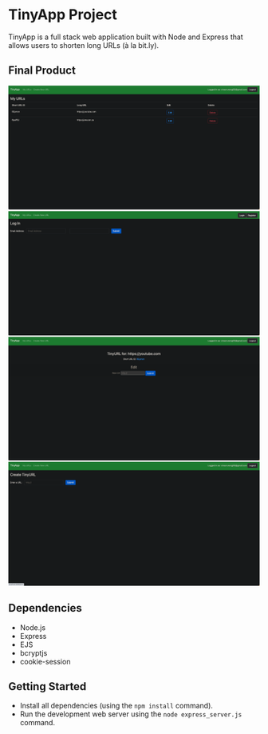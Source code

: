 # TinyApp Project

TinyApp is a full stack web application built with Node and Express that allows users to shorten long URLs (à la bit.ly).

## Final Product

!["screenshot of My Urls page "](https://github.com/kruciall/tinyapp/blob/main/docs/urls-page.png?raw=true)
!["screenshot of Login page"](https://github.com/kruciall/tinyapp/blob/main/docs/login-page.png?raw=true)
!["screenshot of Edit URLs page"](https://github.com/kruciall/tinyapp/blob/main/docs/edit-urls-page.png?raw=true)
!["screenshot Create New Urls page"](https://github.com/kruciall/tinyapp/blob/main/docs/create-urls-page.png?raw=true)

## Dependencies

- Node.js
- Express
- EJS
- bcryptjs
- cookie-session

## Getting Started

- Install all dependencies (using the `npm install` command).
- Run the development web server using the `node express_server.js` command.